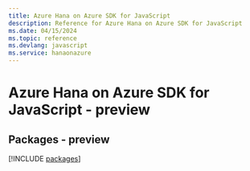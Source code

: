 ```yaml
---
title: Azure Hana on Azure SDK for JavaScript
description: Reference for Azure Hana on Azure SDK for JavaScript
ms.date: 04/15/2024
ms.topic: reference
ms.devlang: javascript
ms.service: hanaonazure
---
```

# Azure Hana on Azure SDK for JavaScript - preview
## Packages - preview
[!INCLUDE [packages](hana-on-azure-index.md)]
